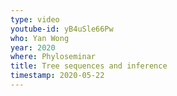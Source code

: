 ```yaml
---
type: video
youtube-id: yB4uSle66Pw
who: Yan Wong
year: 2020
where: Phyloseminar
title: Tree sequences and inference
timestamp: 2020-05-22
---
```

